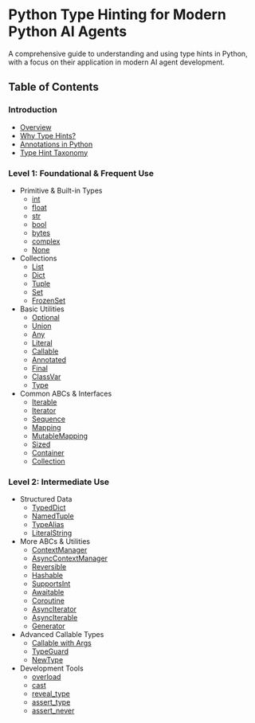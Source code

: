 # Python Type Hinting for Modern Python AI Agents

A comprehensive guide to understanding and using type hints in Python, with a focus on their application in modern AI agent development.

## Table of Contents

### Introduction
- [Overview](introduction/README.md)
- [Why Type Hints?](introduction/why_type_hints.md)
- [Annotations in Python](introduction/annotation_in_python.md)
- [Type Hint Taxonomy](introduction/type_hint_taxonomy.md)

### Level 1: Foundational & Frequent Use
- Primitive & Built-in Types
  - [int](level1/primitive/int.md)
  - [float](level1/primitive/float.md)
  - [str](level1/primitive/str.md)
  - [bool](level1/primitive/bool.md)
  - [bytes](level1/primitive/bytes.md)
  - [complex](level1/primitive/complex.md)
  - [None](level1/primitive/none.md)
- Collections
  - [List](level1/collections/list.md)
  - [Dict](level1/collections/dict.md)
  - [Tuple](level1/collections/tuple.md)
  - [Set](level1/collections/set.md)
  - [FrozenSet](level1/collections/frozenset.md)
- Basic Utilities
  - [Optional](level1/utilities/optional.md)
  - [Union](level1/utilities/union.md)
  - [Any](level1/utilities/any.md)
  - [Literal](level1/utilities/literal.md)
  - [Callable](level1/utilities/callable.md)
  - [Annotated](level1/utilities/annotated.md)
  - [Final](level1/utilities/final.md)
  - [ClassVar](level1/utilities/classvar.md)
  - [Type](level1/utilities/type.md)
- Common ABCs & Interfaces
  - [Iterable](level1/abcs/iterable.md)
  - [Iterator](level1/abcs/iterator.md)
  - [Sequence](level1/abcs/sequence.md)
  - [Mapping](level1/abcs/mapping.md)
  - [MutableMapping](level1/abcs/mutablemapping.md)
  - [Sized](level1/abcs/sized.md)
  - [Container](level1/abcs/container.md)
  - [Collection](level1/abcs/collection.md)

### Level 2: Intermediate Use
- Structured Data
  - [TypedDict](level2/structured/typeddict.md)
  - [NamedTuple](level2/structured/namedtuple.md)
  - [TypeAlias](level2/structured/typealias.md)
  - [LiteralString](level2/structured/literalstring.md)
- More ABCs & Utilities
  - [ContextManager](level2/abcs/contextmanager.md)
  - [AsyncContextManager](level2/abcs/asynccontextmanager.md)
  - [Reversible](level2/abcs/reversible.md)
  - [Hashable](level2/abcs/hashable.md)
  - [SupportsInt](level2/abcs/supportsint.md)
  - [Awaitable](level2/async/awaitable.md)
  - [Coroutine](level2/async/coroutine.md)
  - [AsyncIterator](level2/async/asynciterator.md)
  - [AsyncIterable](level2/async/asynciterable.md)
  - [Generator](level2/async/generator.md)
- Advanced Callable Types
  - [Callable with Args](level2/callable/callable_args.md)
  - [TypeGuard](level2/callable/typeguard.md)
  - [NewType](level2/callable/newtype.md)
- Development Tools
  - [overload](level2/tools/overload.md)
  - [cast](level2/tools/cast.md)
  - [reveal_type](level2/tools/reveal_type.md)
  - [assert_type](level2/tools/assert_type.md)
  - [assert_never](level2/tools/assert_never.md)

